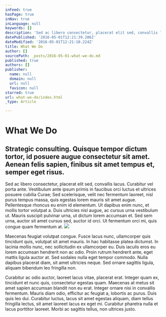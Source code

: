 ```yaml
---
inFeed: true
hasPage: true
inNav: true
inLanguage: null
keywords: []
description: 'Sed ac libero consectetur, placerat elit sed, convallis lacus. Curabitur vel porta ante. Vestibulum ante ipsum primis in faucibus orci luctus et ultrices posuere cubilia Curae; Sed scelerisque, velit nec fermentum laoreet, nisl purus tempus massa, quis egestas lorem mauris sit amet augue. Pellentesque rhoncus eu enim id elementum. Ut dapibus enim nunc, et mollis tortor volutpat a. Duis ultricies nisl augue, ac cursus urna vestibulum ut. Mauris suscipit pulvinar urna, ut dictum lorem accumsan et. Sed sem urna, auctor sit amet cursus sed, auctor id orci. Ut fermentum orci mi, quis congue quam fermentum at.'
datePublished: '2016-05-01T12:21:39.206Z'
dateModified: '2016-05-01T12:21:10.224Z'
title: What We Do
author: []
sourcePath: _posts/2016-05-01-what-we-do.md
published: true
authors: []
publisher:
  name: null
  domain: null
  url: null
  favicon: null
starred: true
url: what-we-do/index.html
_type: Article

---
```

# What We Do

## Strategic consulting. Quisque tempor dictum tortor, id posuere augue consectetur sit amet. Aenean felis sapien, finibus sit amet tempus et, semper eget risus. 

Sed ac libero consectetur, placerat elit sed, convallis lacus. Curabitur vel porta ante. Vestibulum ante ipsum primis in faucibus orci luctus et ultrices posuere cubilia Curae; Sed scelerisque, velit nec fermentum laoreet, nisl purus tempus massa, quis egestas lorem mauris sit amet augue. Pellentesque rhoncus eu enim id elementum. Ut dapibus enim nunc, et mollis tortor volutpat a. Duis ultricies nisl augue, ac cursus urna vestibulum ut. Mauris suscipit pulvinar urna, ut dictum lorem accumsan et. Sed sem urna, auctor sit amet cursus sed, auctor id orci. Ut fermentum orci mi, quis congue quam fermentum at.
![](https://the-grid-user-content.s3-us-west-2.amazonaws.com/4c454f42-2468-4a86-b36a-f4464b508e0b.jpg)

Maecenas feugiat volutpat congue. Fusce lacus nunc, ullamcorper quis tincidunt quis, volutpat sit amet mauris. In hac habitasse platea dictumst. In lacinia mollis nunc, nec sollicitudin ex ullamcorper eu. Duis iaculis eros eu lorem accumsan hendrerit non ac odio. Proin rutrum hendrerit ante, eget mattis ligula auctor at. Sed sodales nulla eget tempor commodo. Nulla dapibus placerat diam, sit amet ultricies neque. Sed ornare sagittis ligula, aliquam bibendum leo fringilla non.

Curabitur ac odio auctor, laoreet lacus vitae, placerat erat. Integer quam ex, tincidunt et nunc quis, consectetur egestas quam. Maecenas at metus sit amet sapien accumsan blandit non eu erat. Integer ornare nisi in convallis fermentum. Mauris diam odio, efficitur ac feugiat a, lobortis ac purus. Duis quis leo dui. Curabitur luctus, lacus sit amet egestas aliquam, diam tellus fringilla lectus, sit amet laoreet lacus ex eget mi. Curabitur pharetra nulla et lacus porttitor laoreet. Morbi ac sagittis tellus, non ultrices justo.